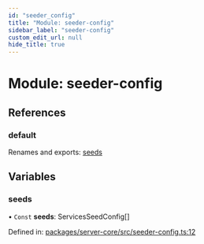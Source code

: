 ```yaml
---
id: "seeder_config"
title: "Module: seeder-config"
sidebar_label: "seeder-config"
custom_edit_url: null
hide_title: true
---
```


# Module: seeder-config

## References

### default

Renames and exports: [seeds](seeder_config.md#seeds)

## Variables

### seeds

• `Const` **seeds**: ServicesSeedConfig[]

Defined in: [packages/server-core/src/seeder-config.ts:12](https://github.com/xr3ngine/xr3ngine/blob/716a06460/packages/server-core/src/seeder-config.ts#L12)
